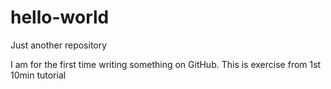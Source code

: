 # hello-world
Just another repository

I am for the first time writing something on GitHub.
This is exercise from 1st 10min tutorial
